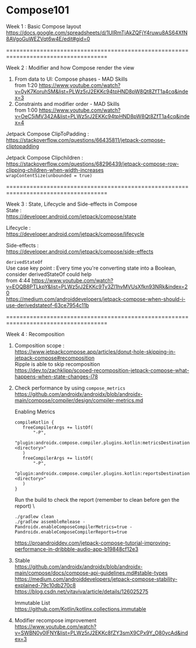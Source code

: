 # Compose101

Week 1 : Basic Compose layout
https://docs.google.com/spreadsheets/d/1UIRmTjAkZQFjY4ruwu8AS64XfN8AVgoGuWEZVqt6w4E/edit#gid=0

====================================================================================

Week 2 : Modifier and how Compose render the view
1. From data to UI: Compose phases - MAD Skills \
from 1:20
https://www.youtube.com/watch?v=0yK7KoruhSM&list=PLWz5rJ2EKKc94tpHND8pW8Qt8ZfT1a4cq&index=3
2. Constraints and modifier order - MAD Skills \
from 1:00
https://www.youtube.com/watch?v=OeC5jMV342A&list=PLWz5rJ2EKKc94tpHND8pW8Qt8ZfT1a4cq&index=4

Jetpack Compose ClipToPadding :\
https://stackoverflow.com/questions/66435811/jetpack-compose-cliptopadding

Jetpack Compose Clipchildren :\
https://stackoverflow.com/questions/68296439/jetpack-compose-row-clipping-children-when-width-increases \
```wrapContentSize(unbounded = true)```

====================================================================================

Week 3 : State, Lifecycle and Side-effects in Compose \
State :\
https://developer.android.com/jetpack/compose/state

Lifecycle :\
https://developer.android.com/jetpack/compose/lifecycle

Side-effects :\
https://developer.android.com/jetpack/compose/side-effects

```derivedStateOf```\
Use case key point : Every time you're converting state into a Boolean, consider derivedStateOf could help \
from 4:44 https://www.youtube.com/watch?v=EOQB8PTLkpY&list=PLWz5rJ2EKKc9Ty3Zl1hvMVUsXfkn93NRk&index=20 \
https://medium.com/androiddevelopers/jetpack-compose-when-should-i-use-derivedstateof-63ce7954c11b

====================================================================================

Week 4 : Recomposition
1. Composition scope :\
https://www.jetpackcompose.app/articles/donut-hole-skipping-in-jetpack-compose#recomposition \
Ripple is able to skip recomposition \
https://dev.to/zachklipp/scoped-recomposition-jetpack-compose-what-happens-when-state-changes-l78

2. Check performance by using ```compose_metrics``` \
   https://github.com/androidx/androidx/blob/androidx-main/compose/compiler/design/compiler-metrics.md 

   Enabling Metrics
   ```
   compileKotlin {
      freeCompilerArgs += listOf(
          "-P",
          "plugin:androidx.compose.compiler.plugins.kotlin:metricsDestination=<directory>"
      )
      freeCompilerArgs += listOf(
          "-P",
          "plugin:androidx.compose.compiler.plugins.kotlin:reportsDestination=<directory>"
      )
   }
   ```
   
   Run the build to check the report (remember to clean before gen the report) \
   ```
   ./gradlew clean
   ./gradlew assembleRelease -Pandroidx.enableComposeCompilerMetrics=true -Pandroidx.enableComposeCompilerReports=true
   ```
   https://proandroiddev.com/jetpack-compose-tutorial-improving-performance-in-dribbble-audio-app-b19848cf12e3

3. Stable \
   https://github.com/androidx/androidx/blob/androidx-main/compose/docs/compose-api-guidelines.md#stable-types
   https://medium.com/androiddevelopers/jetpack-compose-stability-explained-79c10db270c8
   https://blog.csdn.net/vitaviva/article/details/126025275

   Immutable List \
   https://github.com/Kotlin/kotlinx.collections.immutable

4. Modifier recompose improvement \
   https://www.youtube.com/watch?v=SWBN0y0lFNY&list=PLWz5rJ2EKKc8fZY3smX9CPx9Y_O80ycAd&index=3

